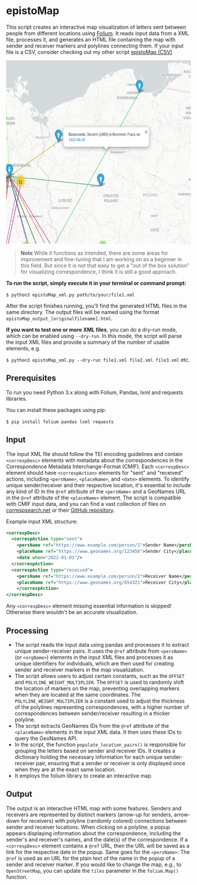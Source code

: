 # epistoMap

This script creates an interactive map visualization of letters sent between people from different locations using [Folium](https://python-visualization.github.io/folium/). It reads input data from a XML file, processes it, and generates an HTML file containing the map with sender and receiver markers and polylines connecting them. If your input file is a CSV, consider checking out my other script [epistoMap (CSV)](https://github.com/sgoettel/epistoMap_csv)

<img src="/image/epistomap_bruemmer.png" alt="Output of the example XML, Nachlass Franz Brümmer" width="600" height="500">

>**Note** While it functions as intended, there are some areas for improvement and fine-tuning that I am working on as a beginner in this field. But since it is not that easy to get a "out of the box solution" for visualizing correspondence, I think it is still a good approach.

**To run the script, simply execute it in your terminal or command prompt:**

`$ python3 epistoMap_xml.py path/to/your/file1.xml` 

After the script finishes running, you'll find the generated HTML files in the same directory. The output files will be named using the format `epistoMap_output_[originalfilename].html`.

**If you want to test one or more XML files**, you can do a dry-run mode, which can be enabled using `--dry-run`. In this mode, the script will parse the input XML files and provide a summary of the number of usable <correspDesc> elements, e.g.

`$ python3 epistoMap_xml.py --dry-run file1.xml file2.xml file3.xml` etc.

## Prerequisites

To run you need Python 3.x along with Folium, Pandas, lxml and requests libraries.

You can install these packages using pip:

`$ pip install folium pandas lxml requests` 

## Input


The input XML file should follow the TEI encoding guidelines and contain `<correspDesc>` elements with metadata about the correspondences in the Correspondence Metadata Interchange-Format (CMIF). Each `<correspDesc>` element should have `<correspAction>` elements for "sent" and "received" actions, including `<persName>`, `<placeName>`, and `<date>` elements. To identify unique sender/receiver and their respective location, it's essential to include any kind of ID in the `@ref` attribute of the `<persName>` and a GeoNames URL in the `@ref` attribute of the `<placeName>` element. The script is compatible with CMIF input data, and you can find a vast collection of files on [correspsearch.net](https://correspsearch.net/en/home.html) or their [GitHub repository](https://github.com/correspSearch/csStorage).

Example input XML structure:

~~~xml
<correspDesc>
  <correspAction type="sent">
    <persName ref="https://www.example.com/person/1">Sender Name</persName>
    <placeName ref="https://www.geonames.org/123456">Sender City</placeName>
    <date when="2022-01-01"/>
  </correspAction>
  <correspAction type="received">
    <persName ref="https://www.example.com/person/2">Receiver Name</persName>
    <placeName ref="https://www.geonames.org/654321">Receiver City</placeName>
    </correspAction>
</correspDesc>
~~~

Any `<correspDesc>` element missing essential information is skipped! Otherwise there wouldn't be an accurate visualization.

## Processing

- The script reads the input data using pandas and processes it to extract unique sender-receiver pairs. It uses the `@ref` attribute from `<persName>` (or `<orgName>`) elements in the input XML files and processes it as unique identifiers for individuals, which are then used for creating sender and receiver markers in the map visualization.
- The script allows users to adjust certain constants, such as the `OFFSET` and `POLYLINE_WEIGHT_MULTIPLIER`. The `OFFSET` is used to randomly shift the location of markers on the map, preventing overlapping markers when they are located at the same coordinates. The `POLYLINE_WEIGHT_MULTIPLIER` is a constant used to adjust the thickness of the polylines representing correspondences, with a higher number of correspondences between sender/receiver resulting in a thicker polyline.
- The script extracts GeoNames IDs from the `@ref` attribute of the `<placeName>` elements in the input XML data. It then uses these IDs to query the GeoNames API.
- In the script, the function `populate_location_pairs()` is responsible for grouping the letters based on sender and receiver IDs. It creates a dictionary holding the necessary information for each unique sender-receiver pair, ensuring that a sender or receiver is only displayed once when they are at the exact same location.
- It employs the folium library to create an interactive map

## Output

The output is an interactive HTML map with some features. Senders and receivers are represented by distinct markers (arrow-up for senders, arrow-down for receivers) with polyline (randomly colored) connections between sender and receiver locations. When clicking on a polyline, a popup appears displaying information about the correspondence, including the sender's and receiver's names, and the date(s) of the correspondence. If a `<correspDesc>` element contains a `@ref` URL, then the URL will be saved as a link for the respective date in the popup. Same goes for the `<persName>`: The `@ref` is used as an URL for the plain text of the name in the popup of a sender and receiver marker. If you would like to change the map, e.g., to `OpenStreetMap`, you can update the `tiles` parameter in the `folium.Map()` function.
